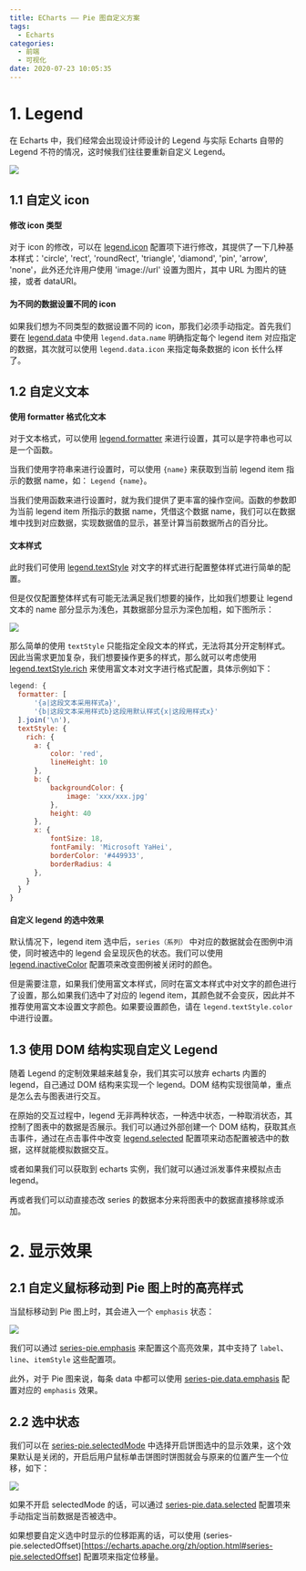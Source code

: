 ```yaml
---
title: ECharts —— Pie 图自定义方案
tags:
  - Echarts
categories:
  - 前端
  - 可视化
date: 2020-07-23 10:05:35
---
```



# 1. Legend

在 Echarts 中，我们经常会出现设计师设计的 Legend 与实际 Echarts 自带的 Legend 不符的情况，这时候我们往往要重新自定义 Legend。

![](http://img.cdn.esunr.xyz/markdown/20200723101015.png)

## 1.1 自定义 icon

#### 修改 icon 类型

对于 icon 的修改，可以在 [legend.icon](https://echarts.apache.org/zh/option.html#legend.icon) 配置项下进行修改，其提供了一下几种基本样式：'circle', 'rect', 'roundRect', 'triangle', 'diamond', 'pin', 'arrow', 'none'，此外还允许用户使用 'image://url' 设置为图片，其中 URL 为图片的链接，或者 dataURI。

#### 为不同的数据设置不同的 icon 

如果我们想为不同类型的数据设置不同的 icon，那我们必须手动指定。首先我们要在 [legend.data](https://echarts.apache.org/zh/option.html#legend.data) 中使用 `legend.data.name` 明确指定每个 legend item 对应指定的数据，其次就可以使用 `legend.data.icon` 来指定每条数据的 icon 长什么样了。

## 1.2 自定义文本

#### 使用 formatter 格式化文本

对于文本格式，可以使用 [legend.formatter](https://echarts.apache.org/zh/option.html#legend.formatter) 来进行设置，其可以是字符串也可以是一个函数。

当我们使用字符串来进行设置时，可以使用 `{name}` 来获取到当前 legend item 指示的数据 name，如： `Legend {name}`。

当我们使用函数来进行设置时，就为我们提供了更丰富的操作空间。函数的参数即为当前 legend item 所指示的数据 name，凭借这个数据 name，我们可以在数据堆中找到对应数据，实现数据值的显示，甚至计算当前数据所占的百分比。

#### 文本样式

此时我们可使用 [legend.textStyle](https://echarts.apache.org/zh/option.html#legend.textStyle) 对文字的样式进行配置整体样式进行简单的配置。

但是仅仅配置整体样式有可能无法满足我们想要的操作，比如我们想要让 legend 文本的 name 部分显示为浅色，其数据部分显示为深色加粗，如下图所示：

![](http://img.cdn.esunr.xyz/markdown/20200723113439.png)

那么简单的使用 `textStyle` 只能指定全段文本的样式，无法将其分开定制样式。因此当需求更加复杂，我们想要操作更多的样式，那么就可以考虑使用 [legend.textStyle.rich](https://echarts.apache.org/zh/option.html#legend.textStyle.rich) 来使用富文本对文字进行格式配置，具体示例如下：

```js
legend: {
  formatter: [
      '{a|这段文本采用样式a}',
      '{b|这段文本采用样式b}这段用默认样式{x|这段用样式x}'
  ].join('\n'),
  textStyle: {
    rich: {
      a: {
          color: 'red',
          lineHeight: 10
      },
      b: {
          backgroundColor: {
              image: 'xxx/xxx.jpg'
          },
          height: 40
      },
      x: {
          fontSize: 18,
          fontFamily: 'Microsoft YaHei',
          borderColor: '#449933',
          borderRadius: 4
      },
    }
  }
}
```

#### 自定义 legend 的选中效果

默认情况下，legend item 选中后，`series（系列）` 中对应的数据就会在图例中消使，同时被选中的 legend 会呈现灰色的状态。我们可以使用 [legend.inactiveColor](https://echarts.apache.org/zh/option.html#legend.inactiveColor) 配置项来改变图例被关闭时的颜色。

但是需要注意，如果我们使用富文本样式，同时在富文本样式中对文字的颜色进行了设置，那么如果我们选中了对应的 legend item，其颜色就不会变灰，因此并不推荐使用富文本设置文字颜色。如果要设置颜色，请在 `legend.textStyle.color` 中进行设置。

## 1.3 使用 DOM 结构实现自定义 Legend

随着 Legend 的定制效果越来越复杂，我们其实可以放弃 echarts 内置的 legend，自己通过 DOM 结构来实现一个 legend。DOM 结构实现很简单，重点是怎么去与图表进行交互。

在原始的交互过程中，legend 无非两种状态，一种选中状态，一种取消状态，其控制了图表中的数据是否展示。我们可以通过外部创建一个 DOM 结构，获取其点击事件，通过在点击事件中改变  [legend.selected](https://echarts.apache.org/zh/option.html#legend.selected) 配置项来动态配置被选中的数据，这样就能模拟数据交互。

或者如果我们可以获取到 echarts 实例，我们就可以通过派发事件来模拟点击 legend。

再或者我们可以动直接态改 series 的数据本分来将图表中的数据直接移除或添加。

# 2. 显示效果

## 2.1 自定义鼠标移动到 Pie 图上时的高亮样式

当鼠标移动到 Pie 图上时，其会进入一个 `emphasis` 状态：

![](http://img.cdn.esunr.xyz/markdown/20200723134742.png)

我们可以通过 [series-pie.emphasis](https://echarts.apache.org/zh/option.html#series-pie.emphasis) 来配置这个高亮效果，其中支持了 `label`、`line`、`itemStyle` 这些配置项。

此外，对于 Pie 图来说，每条 data 中都可以使用 [series-pie.data.emphasis](https://echarts.apache.org/zh/option.html#series-pie.data.emphasis) 配置对应的 `emphasis` 效果。

## 2.2 选中状态

我们可以在 [series-pie.selectedMode](https://echarts.apache.org/zh/option.html#series-pie.selectedMode) 中选择开启饼图选中的显示效果，这个效果默认是关闭的，开启后用户鼠标单击饼图时饼图就会与原来的位置产生一个位移，如下：

![](http://img.cdn.esunr.xyz/markdown/20200723123449.png)

如果不开启 selectedMode 的话，可以通过 [series-pie.data.selected](https://echarts.apache.org/zh/option.html#series-pie.data.selected) 配置项来手动指定当前数据是否被选中。

如果想要自定义选中时显示的位移距离的话，可以使用 (series-pie.selectedOffset)[https://echarts.apache.org/zh/option.html#series-pie.selectedOffset] 配置项来指定位移量。